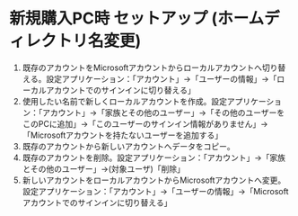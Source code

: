 # 新規購入PC時 セットアップ (ホームディレクトリ名変更)

1. 既存のアカウントをMicrosoftアカウントからローカルアカウントへ切り替える。設定アプリケーション：「アカウント」→「ユーザーの情報」→「ローカルアカウントでのサインインに切り替える」
2. 使用したい名前で新しくローカルアカウントを作成。設定アプリケーション：「アカウント」→「家族とその他のユーザー」→「その他のユーザーをこのPCに追加」→「このユーザーのサインイン情報がありません」→「Microsoftアカウントを持たないユーザーを追加する」
3. 既存のアカウントから新しいアカウントへデータをコピー。
4. 既存のアカウントを削除。設定アプリケーション：「アカウント」→「家族とその他のユーザー」→(対象ユーザ)「削除」
6. 新しいアカウントをローカルアカウントからMicrosoftアカウントへ変更。設定アプリケーション：「アカウント」→「ユーザーの情報」→「Microsoftアカウントでのサインインに切り替える」
